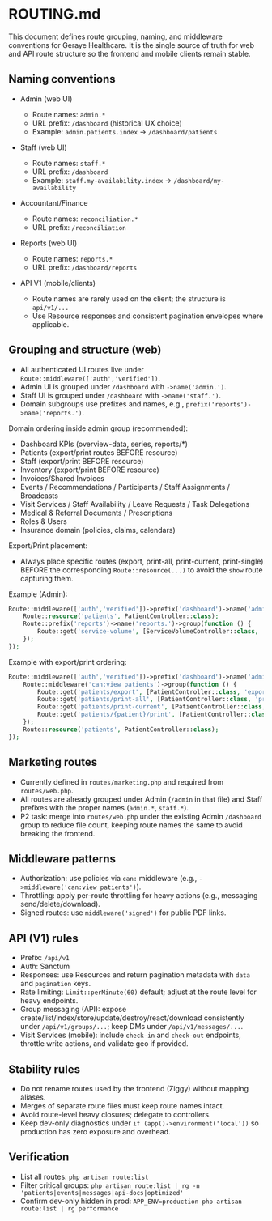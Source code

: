 # ROUTING.md

This document defines route grouping, naming, and middleware conventions for Geraye Healthcare. It is the single source of truth for web and API route structure so the frontend and mobile clients remain stable.

## Naming conventions

- Admin (web UI)
  - Route names: `admin.*`
  - URL prefix: `/dashboard` (historical UX choice)
  - Example: `admin.patients.index` -> `/dashboard/patients`

- Staff (web UI)
  - Route names: `staff.*`
  - URL prefix: `/dashboard`
  - Example: `staff.my-availability.index` -> `/dashboard/my-availability`

- Accountant/Finance
  - Route names: `reconciliation.*`
  - URL prefix: `/reconciliation`

- Reports (web UI)
  - Route names: `reports.*`
  - URL prefix: `/dashboard/reports`

- API V1 (mobile/clients)
  - Route names are rarely used on the client; the structure is `api/v1/...`
  - Use Resource responses and consistent pagination envelopes where applicable.

## Grouping and structure (web)

- All authenticated UI routes live under `Route::middleware(['auth','verified'])`.
- Admin UI is grouped under `/dashboard` with `->name('admin.')`.
- Staff UI is grouped under `/dashboard` with `->name('staff.')`.
- Domain subgroups use prefixes and names, e.g., `prefix('reports')->name('reports.')`.

Domain ordering inside admin group (recommended):
- Dashboard KPIs (overview-data, series, reports/*)
- Patients (export/print routes BEFORE resource)
- Staff (export/print BEFORE resource)
- Inventory (export/print BEFORE resource)
- Invoices/Shared Invoices
- Events / Recommendations / Participants / Staff Assignments / Broadcasts
- Visit Services / Staff Availability / Leave Requests / Task Delegations
- Medical & Referral Documents / Prescriptions
- Roles & Users
- Insurance domain (policies, claims, calendars)

Export/Print placement:
- Always place specific routes (export, print-all, print-current, print-single) BEFORE the corresponding `Route::resource(...)` to avoid the `show` route capturing them.

Example (Admin):

```php
Route::middleware(['auth','verified'])->prefix('dashboard')->name('admin.')->group(function () {
    Route::resource('patients', PatientController::class);
    Route::prefix('reports')->name('reports.')->group(function () {
        Route::get('service-volume', [ServiceVolumeController::class, 'index'])->name('service-volume');
    });
});
```

Example with export/print ordering:

```php
Route::middleware(['auth','verified'])->prefix('dashboard')->name('admin.')->group(function () {
    Route::middleware('can:view patients')->group(function () {
        Route::get('patients/export', [PatientController::class, 'export'])->name('patients.export');
        Route::get('patients/print-all', [PatientController::class, 'printAll'])->name('patients.printAll');
        Route::get('patients/print-current', [PatientController::class, 'printCurrent'])->name('patients.printCurrent');
        Route::get('patients/{patient}/print', [PatientController::class, 'printSingle'])->name('patients.printSingle');
    });
    Route::resource('patients', PatientController::class);
});
```

## Marketing routes

- Currently defined in `routes/marketing.php` and required from `routes/web.php`.
- All routes are already grouped under Admin (`/admin` in that file) and Staff prefixes with the proper names (`admin.*`, `staff.*`).
- P2 task: merge into `routes/web.php` under the existing Admin `/dashboard` group to reduce file count, keeping route names the same to avoid breaking the frontend.

## Middleware patterns

- Authorization: use policies via `can:` middleware (e.g., `->middleware('can:view patients')`).
- Throttling: apply per-route throttling for heavy actions (e.g., messaging send/delete/download).
- Signed routes: use `middleware('signed')` for public PDF links.

## API (V1) rules

- Prefix: `/api/v1`
- Auth: Sanctum
- Responses: use Resources and return pagination metadata with `data` and `pagination` keys.
- Rate limiting: `Limit::perMinute(60)` default; adjust at the route level for heavy endpoints.
- Group messaging (API): expose create/list/index/store/update/destroy/react/download consistently under `/api/v1/groups/...`; keep DMs under `/api/v1/messages/...`.
- Visit Services (mobile): include `check-in` and `check-out` endpoints, throttle write actions, and validate geo if provided.

## Stability rules

- Do not rename routes used by the frontend (Ziggy) without mapping aliases.
- Merges of separate route files must keep route names intact.
- Avoid route-level heavy closures; delegate to controllers.
 - Keep dev-only diagnostics under `if (app()->environment('local'))` so production has zero exposure and overhead.

## Verification

- List all routes: `php artisan route:list`
- Filter critical groups: `php artisan route:list | rg -n 'patients|events|messages|api-docs|optimized'`
- Confirm dev-only hidden in prod: `APP_ENV=production php artisan route:list | rg performance`

